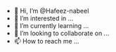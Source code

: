 - 👋 Hi, I’m @Hafeez-nabeel
- 👀 I’m interested in ...
- 🌱 I’m currently learning ...
- 💞️ I’m looking to collaborate on ...
- 📫 How to reach me ...

<!---
Hafeez-nabeel/Hafeez-nabeel is a ✨ special ✨ repository because its `README.md` (this file) appears on your GitHub profile.
You can click the Preview link to take a look at your changes.
--->
